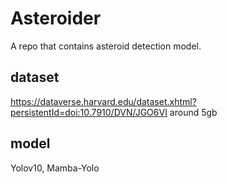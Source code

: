 # Asteroider
A repo that contains asteroid detection model. 

## dataset
https://dataverse.harvard.edu/dataset.xhtml?persistentId=doi:10.7910/DVN/JGO6VI
around 5gb

## model
Yolov10, Mamba-Yolo
